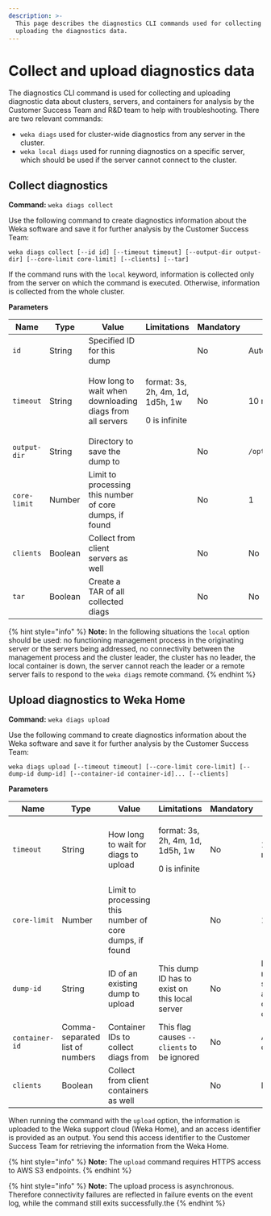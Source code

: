 ```yaml
---
description: >-
  This page describes the diagnostics CLI commands used for collecting and
  uploading the diagnostics data.
---
```


# Collect and upload diagnostics data

The diagnostics CLI command is used for collecting and uploading diagnostic data about clusters, servers, and containers for analysis by the Customer Success Team and R\&D team to help with troubleshooting. There are two relevant commands:

* `weka diags` used for cluster-wide diagnostics from any server in the cluster.
* `weka local diags` used for running diagnostics on a specific server, which should be used if the server cannot connect to the cluster.

## Collect diagnostics

**Command:** `weka diags collect`

Use the following command to create diagnostics information about the Weka software and save it for further analysis by the Customer Success Team:

`weka diags collect [--id id] [--timeout timeout] [--output-dir output-dir] [--core-limit core-limit] [--clients] [--tar]`

If the command runs with the `local` keyword, information is collected only from the server on which the command is executed. Otherwise, information is collected from the whole cluster.&#x20;

**Parameters**

| **Name**     | **Type** | **Value**                                                | **Limitations**                                              | **Mandatory** | **Default**       |
| ------------ | -------- | -------------------------------------------------------- | ------------------------------------------------------------ | ------------- | ----------------- |
| `id`         | String   | Specified ID for this dump                               |                                                              | No            | Auto-generated    |
| `timeout`    | String   | How long to wait when downloading diags from all servers | <p>format: 3s, 2h, 4m, 1d, 1d5h, 1w </p><p>0 is infinite</p> | No            | 10 minutes        |
| `output-dir` | String   | Directory to save the  dump to                           |                                                              | No            | `/opt/weka/diags` |
| `core-limit` | Number   | Limit to processing this number of core dumps, if found  |                                                              | No            | 1                 |
| `clients`    | Boolean  | Collect from client servers as well                      |                                                              | No            | No                |
| `tar`        | Boolean  | Create a TAR of all collected diags                      |                                                              | No            | No                |

{% hint style="info" %}
**Note:** In the following situations the `local` option should be used: no functioning management process in the originating server or the servers being addressed, no connectivity between the management process and the cluster leader, the cluster has no leader, the local container is down, the server cannot reach the leader or a remote server fails to respond to the `weka diags` remote command.
{% endhint %}

## Upload diagnostics to Weka Home

**Command:** `weka diags upload`

Use the following command to create diagnostics information about the Weka software and save it for further analysis by the Customer Success Team:

`weka diags upload [--timeout timeout] [--core-limit core-limit] [--dump-id dump-id] [--container-id container-id]... [--clients]`

**Parameters**

| **Name**       | **Type**                        | **Value**                                               | **Limitations**                                              | **Mandatory** | **Default**                                      |
| -------------- | ------------------------------- | ------------------------------------------------------- | ------------------------------------------------------------ | ------------- | ------------------------------------------------ |
| `timeout`      | String                          | How long to wait for diags to upload                    | <p>format: 3s, 2h, 4m, 1d, 1d5h, 1w </p><p>0 is infinite</p> | No            | 10 minutes                                       |
| `core-limit`   | Number                          | Limit to processing this number of core dumps, if found |                                                              | No            | 1                                                |
| `dump-id`      | String                          | ID of an existing dump to upload                        | This dump ID has to exist on this local server               | No            | If an ID is not specified, a new dump is created |
| `container-id` | Comma-separated list of numbers | Container IDs to collect diags from                     | This flag causes `--clients` to be ignored                   | No            | All containers                                   |
| `clients`      | Boolean                         | Collect from client containers as well                  |                                                              | No            | No                                               |

When running the command with the `upload` option, the information is uploaded to the Weka support cloud (Weka Home), and an access identifier is provided as an output. You send this access identifier to the Customer Success Team for retrieving the information from the Weka Home.

{% hint style="info" %}
**Note:** The `upload` command requires HTTPS access to AWS S3 endpoints.
{% endhint %}

{% hint style="info" %}
**Note:** The upload process is asynchronous. Therefore connectivity failures are reflected in failure events on the event log, while the command still exits successfully.the&#x20;
{% endhint %}
